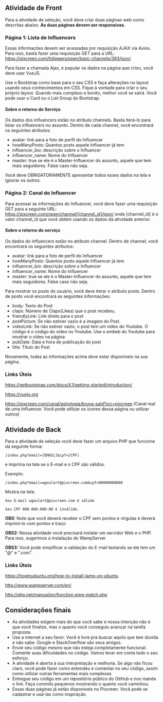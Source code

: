 ## Atividade de Front

Para a atividade de seleção, você deve criar duas páginas web como descritas abaixo.
**As duas páginas devem ser responsivas.**

### Página 1: Lista de Influencers

Essas informações devem ser acessadas por requisição AJAX via Axios.
Para isso, basta fazer uma requisição GET para a URL: https://pixcreen.com/followers/open/topic-channels/393/json/

Para fazer a chamada Ajax, e popular os dados na página que criou, você deve usar VueJS.

Use o Bootstrap como base para o seu CSS e faça alterações no layout usando seus conhecimentos em CSS.
Fique à vontade para criar o seu próprio layout.
Quando mais complexo e bonito, melhor você se sairá. Você pode usar o Card ou o List Group do Bootstrap.

#### Sobre o retorno do Serviço
Os dados dos influencers estão no atributo channels. Basta iterá-lo para listar os influencers no assunto.
Dentro de cada channel, você encontrará os seguintes atributos:
- avatar: link para a foto de perfil do Influencer
- howManyPosts: Quantos posts aquele Influencer já tem
- influencer_bio: descrição sobre o Influencer
- influencer_name: Nome do Influencer
- master: true se ele é o Master-Influencer do assunto, aquele que tem mais seguidores. False caso não seja.

Você deve OBRIGATORIAMENTE apresentar todos esses dados na tela e ignorar os outros.


### Página 2: Canal do Influencer

Para acessar as informações do Influencer, você deve fazer uma requisição GET para a seguinte URL: 
https://pixcreen.com/open/channel/[channel_id]/json/ onde [channel_id] é o valor channel_id que você obtém usando os dados da atividade anterior.

#### Sobre o retorno do serviço
Os dados do influencers estão no atributo channel.
Dentro de channel, você encontrará os seguintes atributos:
- avatar: link para a foto de perfil do Influencer
- howManyPosts: Quantos posts aquele Influencer já tem
- influencer_bio: descrição sobre o Influencer
- influencer_name: Nome do Influencer
- master: true se ele é o Master-Influencer do assunto, aquele que tem mais seguidores. False caso não seja.

Para mostrar os posts do usuário, você deve iterar o atributo posts.
Dentro de posts você encontrará as seguintes informações:
- body: Texto do Post
- claps: Número de Claps(Likes) que o post recebeu.
- friendlyLink: Link direto para o post
- postPicture: Se não estiver vazio é a imagem do Post.
- videoLink: Se não estiver vazio, o post tem um video do Youtube.
O código é o código do vídeo no Youtube. Use o embeb do Youtube para mostrar o vídeo na página
- pubDate: Data e hora de publicação do post
- title: Título do Post

Novamente, todas as informações acima deve estar disponíveis na sua página.


### Links Úteis
https://getbootstrap.com/docs/4.1/getting-started/introduction/

https://vuejs.org

https://pixcreen.com/canal/astrologia/bruna-said?src=pixcreen (Canal real de uma Influencer. Você pode utilizar os ícones dessa página ou utilizar outros)


## Atividade de Back

Para a atividade de seleção você deve fazer um arquivo PHP que funcione da seguinte forma:

```
/index.php?email=[EMAIL]&cpf=[CPF]
```

e imprima na tela se o E-mail e o CPF são válidos.

Exemplo:

```
/index.php?email=wgoulart@pixcreen.com&cpf=00000000000
```

Mostra na tela:

```
Seu E-mail wgoulart@pixcreen.com é válido

Seu CPF 000.000.000-00 é inválido.
```

**OBS:** Note que você deverá receber o CPF sem pontos e vírgulas e deverá imprimí-lo com pontos e traço

**OBS2:** Nessa atividade você precisará instalar um servidor Web e o PHP. Para isso, sugerimos a instalação do WampServer

**OBS3:** Você pode simplificar a validação do E-mail testando se ele tem um "@" e ".com".

### Links Úteis
https://howtoubuntu.org/how-to-install-lamp-on-ubuntu

http://www.wampserver.com/en/

http://php.net/manual/en/function.preg-match.php

## Considerações finais

- As atividades exigem mais do que você sabe e nossa intenção não é que você finalize, mas o quanto você conseguiu avançar na tarefa proposta.
- Use a internet a seu favor. Você é livre pra buscar aquilo que tem dúvida e não sabe. Google e StackOverflow são seus amigos.
- Envie seu código mesmo que não esteja completamente funcional. Comente suas dificuldades no código. Vamos levar em conta todo o seu esforço.
- A atividade é aberta à sua interpretação e melhoria. Se algo não ficou claro, você pode fazer como entendeu e comentar no seu código, assim como utilizar outras ferramentas mais complexas.
- Entregue seu código em um repositório público do GitHub e nos mande o link. Faça commits pequenos mostrando o quanto você caminhou.
- Essas duas páginas já estão disponíveis no Pixcreen. Você pode se cadastrar e usá-las como inspiração.

